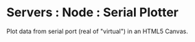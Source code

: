# Servers : Node : Serial Plotter

Plot data from serial port (real of "virtual") in an HTML5 Canvas.
